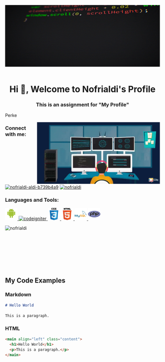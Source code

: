 <script src="https://gist.github.com/rxaviers/7360908.js"></script>
<img align="center" alt="coding" src="asset/giphy.gif" width=900px height=200px>
<br><br>
<h1 align="center">Hi 👋, Welcome to Nofrialdi's Profile</h1>
<h3 align="center">This is an assignment for "My Profile"</h3>

<p align="left">Perke</p>
 <img align="right" alt="coding" src="asset/coding.gif" width=400px>

<h3 align="left">Connect with me:</h2>
<p align="left">
<a href="https://linkedin.com/in/nofrialdi-aldi-b739b4a9" target="blank"><img align="center" src="https://raw.githubusercontent.com/rahuldkjain/github-profile-readme-generator/master/src/images/icons/Social/linked-in-alt.svg" alt="nofrialdi-aldi-b739b4a9" height="30" width="40" /></a>
<a href="https://instagram.com/nofrialdi" target="blank"><img align="center" src="https://raw.githubusercontent.com/rahuldkjain/github-profile-readme-generator/master/src/images/icons/Social/instagram.svg" alt="nofrialdi" height="30" width="40" /></a>
</p>

<h3 align="left">Languages and Tools:</h3>
<p align="left"> <a href="https://developer.android.com" target="_blank" rel="noreferrer"> <img src="https://raw.githubusercontent.com/devicons/devicon/master/icons/android/android-original-wordmark.svg" alt="android" width="40" height="40"/> </a> <a href="https://codeigniter.com" target="_blank" rel="noreferrer"> <img src="https://cdn.worldvectorlogo.com/logos/codeigniter.svg" alt="codeigniter" width="40" height="40"/> </a> <a href="https://www.w3schools.com/css/" target="_blank" rel="noreferrer"> <img src="https://raw.githubusercontent.com/devicons/devicon/master/icons/css3/css3-original-wordmark.svg" alt="css3" width="40" height="40"/> </a> <a href="https://www.w3.org/html/" target="_blank" rel="noreferrer"> <img src="https://raw.githubusercontent.com/devicons/devicon/master/icons/html5/html5-original-wordmark.svg" alt="html5" width="40" height="40"/> </a> <a href="https://www.mysql.com/" target="_blank" rel="noreferrer"> <img src="https://raw.githubusercontent.com/devicons/devicon/master/icons/mysql/mysql-original-wordmark.svg" alt="mysql" width="40" height="40"/> </a> <a href="https://www.php.net" target="_blank" rel="noreferrer"> <img src="https://raw.githubusercontent.com/devicons/devicon/master/icons/php/php-original.svg" alt="php" width="40" height="40"/> </a> </p>

<p><img align="left" src="https://github-readme-stats.vercel.app/api/top-langs?username=nofrialdi&show_icons=true&locale=en&layout=compact" alt="nofrialdi" /></p>
<br><br><br><br><br><br><br><br>

## My Code Examples

### Markdown

```markdown
# Hello World

This is a paragraph.
```

### HTML

```html
<main align="left" class="content">
  <h1>Hello World</h1>
  <p>This is a paragraph.</p>
</main>
```
